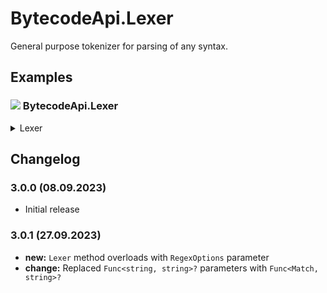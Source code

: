 # BytecodeApi.Lexer

General purpose tokenizer for parsing of any syntax.

## Examples

### ![](http://bytecode77.com/public/vs/namespace.png) BytecodeApi.Lexer

<details>
<summary>Lexer</summary>

Lexical analysis is the first phase that a parser or compiler needs to do in order to break down code into its smallest parts.

First, an enum is needed that represents the type of a token:

```
public enum FormulaTokenType
{
	OpenParenthesis,
	CloseParenthesis,
	Operator,
	Integer
}
```

Next, create a `Lexer<YourTokenType>` with regular expressions for each grammar rule:

```
Lexer<FormulaTokenType> lexer = Lexer
	.Create<FormulaTokenType>()
	.Ignore(@"[ \t\r\n]+")
	.Match(FormulaTokenType.OpenParenthesis, @"\(")
	.Match(FormulaTokenType.CloseParenthesis, @"\)")
	.Match(FormulaTokenType.Integer, @"[\+-]?[0-9]+")
	.Match(FormulaTokenType.Operator, @"\+|\-|\*|\/");
```

Finally, to tokenize a string, call the `Parse` method. The result is a collection of tokens for further processing.

```
string formula = "(3 + 4) * 15 / ((-10 - 5) * 3)";
TokenCollection<FormulaTokenType> tokens = lexer.Parse(formula);
```
</details>

## Changelog

### 3.0.0 (08.09.2023)

* Initial release

### 3.0.1 (27.09.2023)

* **new:** `Lexer` method overloads with `RegexOptions` parameter
* **change:** Replaced `Func<string, string>?` parameters with `Func<Match, string>?`